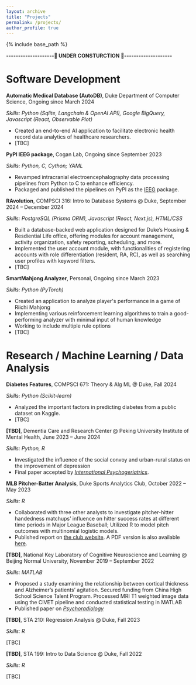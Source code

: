 ```yaml
---
layout: archive
title: "Projects"
permalink: /projects/
author_profile: true
---
```



{% include base_path %}

**--------------------🚧 UNDER CONSTURCTION 🚧--------------------**

# Software Development

**Automatic Medical Database (AutoDB)**, Duke Department of Computer Science, Ongoing since March 2024

*Skills: Python (Sqlite, Langchain & OpenAI API), Google BigQuery, Javascript (React, Observable Plot)*

- Created an end-to-end AI application to facilitate electronic health record data analytics of healthcare researchers.
- [TBC]


**PyPI IEEG package**, Cogan Lab, Ongoing since September 2023

*Skills: Python, C, Cython; YAML*

- Revamped intracranial electroencephalography data processing pipelines from Python to C to enhance efficiency.
- Packaged and published the pipelines on PyPI as the [IEEG](https://pypi.org/project/ieeg/) package.


**RAvolution**, COMPSCI 316: Intro to Database Systems @ Duke, September 2024 – December 2024

*Skills: PostgreSQL (Prisma ORM), Javascript (React, Next.js), HTML/CSS*

- Built a database-backed web application designed for Duke’s Housing & Resdiential Life office, offering modules for account management, activity organization, safety reporting, scheduling, and more.
- Implemented the user account module, with functionalities of registering accounts with role differentiation (resident, RA, RC), as well as searching user profiles with keyword filters.
- [TBC]

<!-- **Duke CSA Academic Database WebApp**, Duke CSA, Ongoing since October 2024

*Skills: Python, JavaScript*

[TBC] -->


**SmartMahjong Analyzer**, Personal, Ongoing since March 2023

*Skills: Python (PyTorch)*

- Created an application to analyze player's performance in a game of Riichi Mahjong
- Implementing various reinforcement learning algorithms to train a good-performing analyzer with minimal input of human knowledge
- Working to include multiple rule options
- [TBC]


# Research / Machine Learning / Data Analysis

**Diabetes Features**, COMPSCI 671: Theory & Alg ML @ Duke, Fall 2024

*Skills: Python (Scikit-learn)*

- Analyzed the important factors in predicting diabetes from a public dataset on Kaggle.
- [TBC]


**[TBD]**, Dementia Care and Research Center @ Peking University Institute of Mental Health, June 2023 – June 2024

*Skills: Python, R*

- Investigated the influence of the social convoy and urban-rural status on the improvement of depression
- Final paper accepted by [*International Psychogeriatrics*](/publications/).


**MLB Pitcher-Batter Analysis**, Duke Sports Analytics Club, October 2022 – May 2023

*Skills: R*

- Collaborated with three other analysts to investigate pitcher-hitter handedness matchups’ influence on hitter success rates at different time periods in Major League Baseball; Utilized R to model pitch outcomes with multinomial logistic models.
- Published report on [the club website](http://www.dukesportsanalytics.com/kershaw). A PDF version is also available [here](/_projects/2210-sports-analytics-report.pdf).


**[TBD]**, National Key Laboratory of Cognitive Neuroscience and Learning @ Beijing Normal University,  November 2019 – September 2022

*Skills: MATLAB*

- Proposed a study examining the relationship between cortical thickness and Alzheimer’s patients’ agitation. Secured funding from China High School Science Talent Program. Processed MRI T1 weighted image data using the CIVET pipeline and conducted statistical testing in MATLAB
- Published paper on [*Psychoradiology*](/publications/)


**[TBD]**, STA 210: Regression Analysis @ Duke, Fall 2023

*Skills: R*

[TBC]


**[TBD]**, STA 199: Intro to Data Science @ Duke, Fall 2022

*Skills: R*

[TBC]